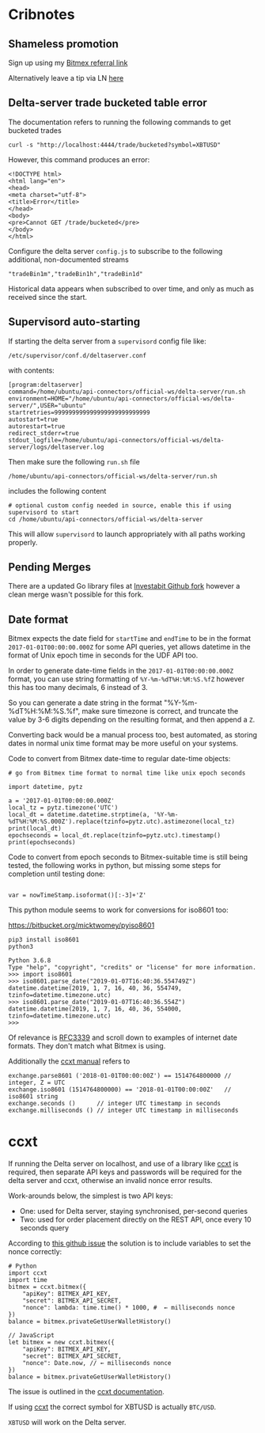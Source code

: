 # Cribnotes

## Shameless promotion

Sign up using my [Bitmex referral link](https://www.bitmex.com/register/0Pl1vK)

Alternatively leave a tip via LN [here](https://lnd3.vanilla.co.za)

## Delta-server trade bucketed table error

The documentation refers to running the following commands to get bucketed trades
```
curl -s "http://localhost:4444/trade/bucketed?symbol=XBTUSD"
```

However, this command produces an error:

```
<!DOCTYPE html>
<html lang="en">
<head>
<meta charset="utf-8">
<title>Error</title>
</head>
<body>
<pre>Cannot GET /trade/bucketed</pre>
</body>
</html>
```

Configure the delta server `config.js` to subscribe to the following additional, non-documented streams
```
"tradeBin1m","tradeBin1h","tradeBin1d"
```

Historical data appears when subscribed to over time, and only as much as received since the start.

## Supervisord auto-starting
If starting the delta server from a `supervisord` config file like:
```
/etc/supervisor/conf.d/deltaserver.conf 
```

with contents:
```
[program:deltaserver]
command=/home/ubuntu/api-connectors/official-ws/delta-server/run.sh
environment=HOME="/home/ubuntu/api-connectors/official-ws/delta-server/",USER="ubuntu"
startretries=999999999999999999999999999
autostart=true
autorestart=true
redirect_stderr=true
stdout_logfile=/home/ubuntu/api-connectors/official-ws/delta-server/logs/deltaserver.log
```

Then make sure the following `run.sh` file
```
/home/ubuntu/api-connectors/official-ws/delta-server/run.sh
```

includes the following content
```
# optional custom config needed in source, enable this if using supervisord to start
cd /home/ubuntu/api-connectors/official-ws/delta-server
```

This will allow `supervisord` to launch appropriately with all paths working properly.

## Pending Merges

There are a updated Go library files at [Investabit Github fork](https://github.com/Investabit/api-connectors) however a clean merge wasn't possible for this fork. 

## Date format

Bitmex expects the date field for `startTime` and `endTime` to be in the format `2017-01-01T00:00:00.000Z` for some API queries, yet allows datetime in the format of Unix epoch time in seconds for the UDF API too.

In order to generate date-time fields in the `2017-01-01T00:00:00.000Z` format, you can use string formatting of `%Y-%m-%dT%H:%M:%S.%fZ` however this has too many decimals, 6 instead of 3.

So you can generate a date string in the format "%Y-%m-%dT%H:%M:%S.%f", make sure timezone is correct, and truncate the value by 3-6 digits depending on the resulting format, and then append a `Z`.

Converting back would be a manual process too, best automated, as storing dates in normal unix time format may be more useful on your systems.

Code to convert from Bitmex date-time to regular date-time objects:

```
# go from Bitmex time format to normal time like unix epoch seconds

import datetime, pytz

a = '2017-01-01T00:00:00.000Z'
local_tz = pytz.timezone('UTC')
local_dt = datetime.datetime.strptime(a, '%Y-%m-%dT%H:%M:%S.000Z').replace(tzinfo=pytz.utc).astimezone(local_tz)
print(local_dt)
epochseconds = local_dt.replace(tzinfo=pytz.utc).timestamp()
print(epochseconds)
```

Code to convert from epoch seconds to Bitmex-suitable time is still being tested, the following works in python, but missing some steps for completion until testing done:
```

var = nowTimeStamp.isoformat()[:-3]+'Z'
```

This python module seems to work for conversions for iso8601 too:

https://bitbucket.org/micktwomey/pyiso8601

```
pip3 install iso8601
python3

Python 3.6.8 
Type "help", "copyright", "credits" or "license" for more information.
>>> import iso8601
>>> iso8601.parse_date("2019-01-07T16:40:36.554749Z")
datetime.datetime(2019, 1, 7, 16, 40, 36, 554749, tzinfo=datetime.timezone.utc)
>>> iso8601.parse_date("2019-01-07T16:40:36.554Z")
datetime.datetime(2019, 1, 7, 16, 40, 36, 554000, tzinfo=datetime.timezone.utc)
>>> 
```

Of relevance is [RFC3339](https://tools.ietf.org/html/rfc3339) and scroll down to examples of internet date formats. They don't match what Bitmex is using.

Additionally the [ccxt manual](https://github.com/ccxt/ccxt/wiki/Manual#overriding-unified-api-params) refers to

```
exchange.parse8601 ('2018-01-01T00:00:00Z') == 1514764800000 // integer, Z = UTC
exchange.iso8601 (1514764800000) == '2018-01-01T00:00:00Z'   // iso8601 string
exchange.seconds ()      // integer UTC timestamp in seconds
exchange.milliseconds () // integer UTC timestamp in milliseconds
```

# ccxt
If running the Delta server on localhost, and use of a library like [ccxt](https://github.com/ccxt/ccxt) is required, then separate API keys and passwords will be required for the delta server and ccxt, otherwise an invalid nonce error results.

Work-arounds below, the simplest is two API keys:
* One: used for Delta server, staying synchronised, per-second queries
* Two: used for order placement directly on the REST API, once every 10 seconds query

According to [this github issue](https://github.com/ccxt/ccxt/issues/147#issuecomment-324355752) the solution is to include variables to set the nonce correctly:

```
# Python
import ccxt
import time
bitmex = ccxt.bitmex({
    "apiKey": BITMEX_API_KEY,
    "secret": BITMEX_API_SECRET,
    "nonce": lambda: time.time() * 1000, #  ← milliseconds nonce
})
balance = bitmex.privateGetUserWalletHistory()
```

```
// JavaScript
let bitmex = new ccxt.bitmex({
    "apiKey": BITMEX_API_KEY,
    "secret": BITMEX_API_SECRET,
    "nonce": Date.now, // ← milliseconds nonce
})
balance = bitmex.privateGetUserWalletHistory()
```

The issue is outlined in the [ccxt documentation](https://github.com/ccxt/ccxt/wiki/Manual#overriding-the-nonce).

If using [ccxt](https://github.com/ccxt/ccxt/) the correct symbol for XBTUSD is actually `BTC/USD`. 

`XBTUSD` will work on the Delta server. 

